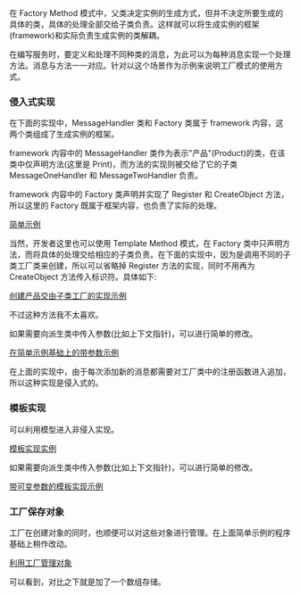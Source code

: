 
在 Factory Method 模式中，父类决定实例的生成方式，但并不决定所要生成的具体的类，具体的处理全部交给子类负责。这样就可以将生成实例的框架(framework)和实际负责生成实例的类解耦。

在编写服务时，要定义和处理不同种类的消息，为此可以为每种消息实现一个处理方法。消息与方法一一对应。针对以这个场景作为示例来说明工厂模式的使用方式。

### 侵入式实现

在下面的实现中，MessageHandler 类和 Factory 类属于 framework 内容，这两个类组成了生成实例的框架。

framework 内容中的 MessageHandler 类作为表示"产品"(Product)的类，在该类中仅声明方法(这里是 Print)，而方法的实现则被交给了它的子类 MessageOneHandler 和 MessageTwoHandler 负责。

framework 内容中的 Factory 类声明并实现了 Register 和 CreateObject 方法，所以这里的 Factory 既属于框架内容，也负责了实际的处理。

[简单示例](intrusive.cpp)

当然，开发者这里也可以使用 Template Method 模式，在 Factory 类中只声明方法，而将具体的处理交给相应的子类负责。在下面的实现中，因为是调用不同的子类工厂类来创建，所以可以省略掉 Register 方法的实现，同时不用再为 CreateObject 方法传入标识符。具体如下:

[创建产品交由子类工厂的实现示例](intrusive_creator.cpp)

不过这种方法我不太喜欢。

如果需要向派生类中传入参数(比如上下文指针)，可以进行简单的修改。

[在简单示例基础上的带参数示例](intrusive_with_paras.cpp)

在上面的实现中，由于每次添加新的消息都需要对工厂类中的注册函数进入追加，所以这种实现是侵入式的。

### 模板实现

可以利用模型进入非侵入实现。

[模板实现实例](template.cpp)

如果需要向派生类中传入参数(比如上下文指针)，可以进行简单的修改。

[带可变参数的模板实现示例](factory.h)


### 工厂保存对象

工厂在创建对象的同时，也顺便可以对这些对象进行管理。在上面简单示例的程序基础上稍作改动。

[利用工厂管理对象](intrusive_store.cpp)

可以看到，对比之下就是加了一个数组存储。
